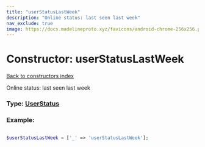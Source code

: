 ```yaml
---
title: "userStatusLastWeek"
description: "Online status: last seen last week"
nav_exclude: true
image: https://docs.madelineproto.xyz/favicons/android-chrome-256x256.png
---
```

# Constructor: userStatusLastWeek  
[Back to constructors index](/API_docs/constructors/index.html)



Online status: last seen last week




### Type: [UserStatus](/API_docs/types/UserStatus.html)


### Example:

```php

$userStatusLastWeek = ['_' => 'userStatusLastWeek'];
```  
